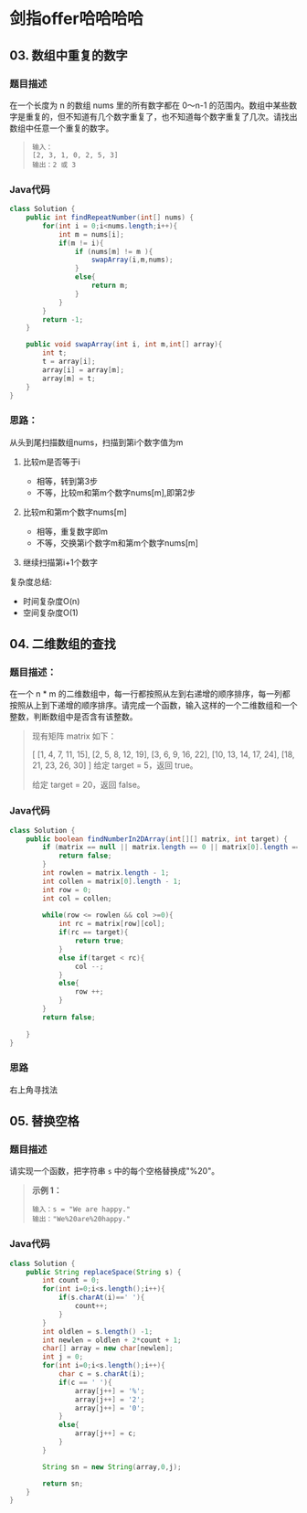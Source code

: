 # 剑指offer哈哈哈哈

## 03. 数组中重复的数字

### 题目描述

在一个长度为 n 的数组 nums 里的所有数字都在 0～n-1 的范围内。数组中某些数字是重复的，但不知道有几个数字重复了，也不知道每个数字重复了几次。请找出数组中任意一个重复的数字。

> ```
> 输入：
> [2, 3, 1, 0, 2, 5, 3]
> 输出：2 或 3 
> ```


### Java代码
```java
class Solution {
    public int findRepeatNumber(int[] nums) {
        for(int i = 0;i<nums.length;i++){
            int m = nums[i];
            if(m != i){
                if (nums[m] != m ){
                    swapArray(i,m,nums);
                }
                else{
                    return m;
                }
            }
        }
        return -1;
    }

    public void swapArray(int i, int m,int[] array){
        int t;
        t = array[i];
        array[i] = array[m];
        array[m] = t;
    }
}
```

### 思路：

从头到尾扫描数组nums，扫描到第i个数字值为m

1. 比较m是否等于i

   - 相等，转到第3步
   - 不等，比较m和第m个数字nums[m],即第2步

2. 比较m和第m个数字nums[m]

   - 相等，重复数字即m
   - 不等，交换第i个数字m和第m个数字nums[m]

3. 继续扫描第i+1个数字

复杂度总结:

- 时间复杂度O(n)
- 空间复杂度O(1)



## 04. 二维数组的查找

### 题目描述：

在一个 n * m 的二维数组中，每一行都按照从左到右递增的顺序排序，每一列都按照从上到下递增的顺序排序。请完成一个函数，输入这样的一个二维数组和一个整数，判断数组中是否含有该整数。

> 现有矩阵 matrix 如下：
>
> [
>   [1,   4,  7, 11, 15],
>   [2,   5,  8, 12, 19],
>   [3,   6,  9, 16, 22],
>   [10, 13, 14, 17, 24],
>   [18, 21, 23, 26, 30]
> ]
> 给定 target = 5，返回 true。
>
> 给定 target = 20，返回 false。
>

### Java代码

```java
class Solution {
    public boolean findNumberIn2DArray(int[][] matrix, int target) {
   		if (matrix == null || matrix.length == 0 || matrix[0].length == 0) {
            return false;
        }
        int rowlen = matrix.length - 1;
        int collen = matrix[0].length - 1;
        int row = 0;
        int col = collen;
        
        while(row <= rowlen && col >=0){
            int rc = matrix[row][col];
            if(rc == target){
                return true;
            }
            else if(target < rc){
                col --;
            }
            else{
                row ++;
            }
        }
        return false;
   
    }
}
```

### 思路

右上角寻找法



## 05. 替换空格

### 题目描述

请实现一个函数，把字符串 `s` 中的每个空格替换成"%20"。

> **示例 1：**
>
> ```
> 输入：s = "We are happy."
> 输出："We%20are%20happy."
> ```

### Java代码

```java
class Solution {
    public String replaceSpace(String s) {
        int count = 0;
        for(int i=0;i<s.length();i++){
            if(s.charAt(i)==' '){
                count++;
            }
        }
        int oldlen = s.length() -1;
        int newlen = oldlen + 2*count + 1;
        char[] array = new char[newlen];
        int j = 0;
        for(int i=0;i<s.length();i++){
            char c = s.charAt(i);
            if(c == ' '){
                array[j++] = '%';
                array[j++] = '2';
                array[j++] = '0';
            }
            else{
                array[j++] = c;
            }
        }

        String sn = new String(array,0,j);

        return sn;
    }
}
```

